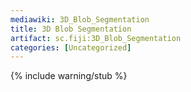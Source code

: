 ```yaml
---
mediawiki: 3D_Blob_Segmentation
title: 3D Blob Segmentation
artifact: sc.fiji:3D_Blob_Segmentation
categories: [Uncategorized]
---
```


{% include warning/stub %}

